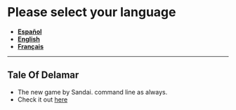 # Please select your language

- [**Español**](./main_sp)
- [**English**](./main_en)
- [**Français**](./main_fr)

-----------------------------

## Tale Of Delamar
- The new game by Sandai. command line as always.
- Check it out [here](./taleofdelamar/game)
